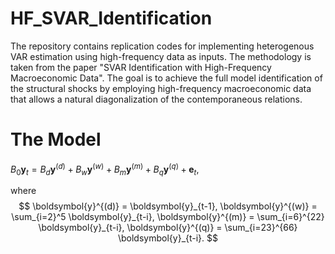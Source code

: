 # HF_SVAR_Identification
The repository contains replication codes for implementing heterogenous VAR estimation using high-frequency data as inputs. The methodology is taken from the paper "SVAR Identification with High-Frequency Macroeconomic Data". The goal is to achieve the full model identification of the structural shocks by employing high-frequency macroeconomic data that allows a natural diagonalization of the contemporaneous relations.

# The Model

$B_0\boldsymbol{y}_{t} = B_d \boldsymbol{y}^{(d)}  + B_w \boldsymbol{y}^{(w)} + B_m \boldsymbol{y}^{(m)} + B_q \boldsymbol{y}^{(q)} + \boldsymbol{e}_t,$

where $$ \boldsymbol{y}^{(d)} = \boldsymbol{y}_{t-1}, 
\boldsymbol{y}^{(w)} = \sum_{i=2}^5 \boldsymbol{y}_{t-i}, 
\boldsymbol{y}^{(m)} = \sum_{i=6}^{22} \boldsymbol{y}_{t-i}, 
\boldsymbol{y}^{(q)} = \sum_{i=23}^{66} \boldsymbol{y}_{t-i}. $$


